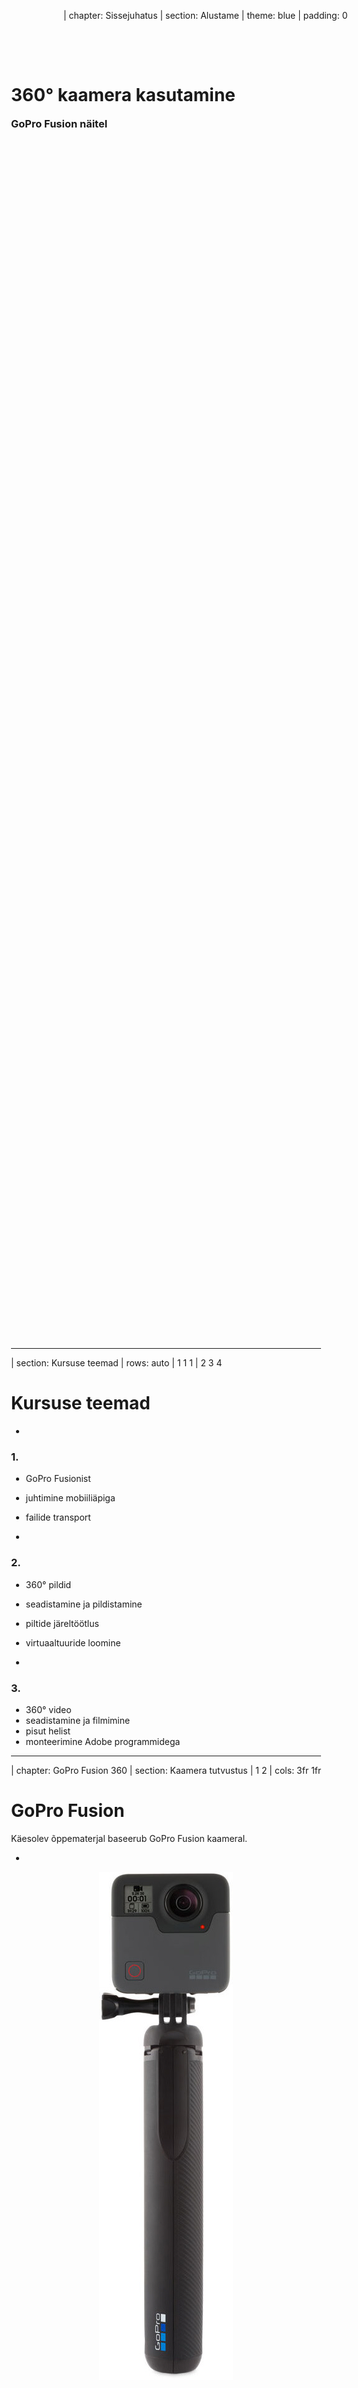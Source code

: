| chapter: Sissejuhatus
| section: Alustame
| theme: blue
| padding: 0

<panorama src="./img/pano.jpg" rotation="0 50 0" tint="hsl(40, 97%, 60%)"  />


<div style="position:absolute; top:0; left:0; width:100vw; height:100vh; pointer-events:none; display:flex; justify-content:flex-start; flex-direction:column; padding:15vmin">
    <h1>360° kaamera kasutamine</h1>
    <h3 style="margin-top:0">GoPro Fusion näitel</h3>
</div>

<f-next-button style="position:fixed; left:15vmin; bottom:15vmin;" title="Alustame" />

---

| section: Kursuse teemad
| rows: auto
| 1 1 1
| 2 3 4

# Kursuse teemad

-

### 1.

- GoPro Fusionist
- juhtimine mobiiliäpiga
- failide transport

-

### 2.

- 360° pildid
- seadistamine ja pildistamine
- piltide järeltöötlus
- virtuaaltuuride loomine

-

### 3.

- 360° video
- seadistamine ja filmimine
- pisut helist
- monteerimine Adobe programmidega



---

| chapter: GoPro Fusion 360
| section: Kaamera tutvustus
| 1 2
| cols: 3fr 1fr

# GoPro Fusion

Käesolev õppematerjal baseerub GoPro Fusion kaameral. 

-

<figure style="display:flex; flex-direction:column; justify-content:center; align-items:center; margin:0; position:sticky; top:35vh;">
  <img src="./img/gopro-fusion.jpg" />
</figure>
